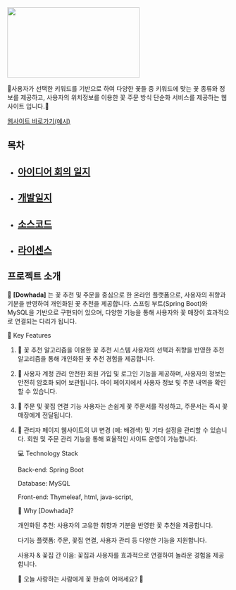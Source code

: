 <img src="https://github.com/donggyunhuh/TeamProject_Flower/blob/main/%EB%A1%9C%EA%B3%A0%20%EC%82%AC%EC%A7%84/%EB%A1%9C%EA%B3%A0%20%EC%98%88%EC%8B%9C.png?raw=true" width="300" height="160"/>

🌼사용자가 선택한 키워드를 기반으로 하여 다양한 꽃들 중 키워드에 맞는 꽃 종류와 정보를 제공하고, 사용자의 위치정보를 이용한 꽃 주문 방식 단순화 서비스를 제공하는 웹 사이트 입니다.🌼

[웹사이트 바로가기(예시)](https://raw.githubusercontent.com/donggyunhuh/TeamProject_Flower/main/%EA%B0%9C%EB%B0%9C%EC%9D%BC%EC%A7%80%20%EC%82%AC%EC%A7%84/%EB%A9%94%EC%9D%B8%ED%8E%98%EC%9D%B4%EC%A7%80/%EB%A9%94%EC%9D%B8%ED%8E%98%EC%9D%B4%EC%A7%80.jpg)

## 목차

- ## [아이디어 회의 일지](https://github.com/donggyunhuh/TeamProject_Flower/tree/main/%EC%95%84%EC%9D%B4%EB%94%94%EC%96%B4%20%EB%B0%8F%20%EA%B0%9C%EB%B0%9C%EC%9D%BC%EC%A7%80/%EC%95%84%EC%9D%B4%EB%94%94%EC%96%B4%20%ED%9A%8C%EC%9D%98%EC%9D%BC%EC%A7%80)
- ## [개발일지](https://github.com/donggyunhuh/TeamProject_Flower/tree/main/%EC%95%84%EC%9D%B4%EB%94%94%EC%96%B4%20%EB%B0%8F%20%EA%B0%9C%EB%B0%9C%EC%9D%BC%EC%A7%80/%EA%B0%9C%EB%B0%9C%EC%9D%BC%EC%A7%80)
- ## [소스코드](https://github.com/donggyunhuh/TeamProjectFlower_Sourcecode.git)
- ## [라이센스](#라이센스)

## 프로젝트 소개

🌸 **[Dowhada]** 는 꽃 추천 및 주문을 중심으로 한 온라인 플랫폼으로, 사용자의 취향과 기분을 반영하여 개인화된 꽃 추천을 제공합니다.
  스프링 부트(Spring Boot)와 MySQL을 기반으로 구현되어 있으며, 다양한 기능을 통해 사용자와 꽃 매장이 효과적으로 연결되는 다리가 됩니다.

🌹 Key Features

1. 🌼 꽃 추천 알고리즘을 이용한 꽃 추천 시스템
   사용자의 선택과 취향을 반영한 추천 알고리즘을 통해 개인화된 꽃 추천 경험을 제공합니다.
2. 🌼 사용자 계정 관리
   안전한 회원 가입 및 로그인 기능을 제공하며, 사용자의 정보는 안전히 암호화 되어 보관됩니다. 
   마이 페이지에서 사용자 정보 및 주문 내역을 확인할 수 있습니다.
3. 🌼 주문 및 꽃집 연결 기능
   사용자는 손쉽게 꽃 주문서를 작성하고, 주문서는 즉시 꽃 매장에게 전달됩니다.
4. 🌼 관리자 페이지
   웹사이트의 UI 변경 (예: 배경색) 및 기타 설정을 관리할 수 있습니다.
   회원 및 주문 관리 기능을 통해 효율적인 사이트 운영이 가능합니다.

   💻 Technology Stack

   Back-end: Spring Boot

   Database: MySQL

   Front-end: Thymeleaf, html, java-script, 

   🌻 Why [Dowhada]?

   개인화된 추천: 사용자의 고유한 취향과 기분을 반영한 꽃 추천을 제공합니다.

   다기능 플랫폼: 주문, 꽃집 연결, 사용자 관리 등 다양한 기능을 지원합니다.

   사용자 & 꽃집 간 이음: 꽃집과 사용자를 효과적으로 연결하여 놀라운 경험을 제공합니다.


   🌸 오늘 사랑하는 사람에게 꽃 한송이 어떠세요? 🌸
